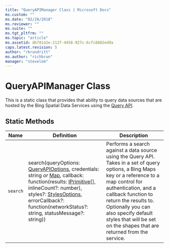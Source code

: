 ```yaml
---
title: "QueryAPIManager Class | Microsoft Docs"
ms.custom: ""
ms.date: "02/28/2018"
ms.reviewer: ""
ms.suite: ""
ms.tgt_pltfrm: ""
ms.topic: "article"
ms.assetid: db70142e-212f-4458-927c-6cfc8882ed9a
caps.latest.revision: 5
author: "rbrundritt"
ms.author: "richbrun"
manager: "stevelom"
---
```

# QueryAPIManager Class
This is a static class that provides that ability to query data sources that are hosted by the Bing Spatial Data Services using the [Query API](https://msdn.microsoft.com/library/gg585126.aspx).

## Static Methods

Name                   | Definition  | Description
---------------------- | ----------- | ---------------------------
`search`               | search(queryOptions: [QueryAPIOptions](../v8-web-control/queryapioptions-object.md), credentials: string _or_ [Map](Map%20Class.md), callback: function(results: [IPrimitive](../v8-web-control/iprimitive-class.md)[], inlineCount?: number), styles?: [StylesOptions](../v8-web-control/stylesoptions-object.md), errorCallback?: function(networkStatus?: string, statusMessage?: string)) | Performs a search against a data source using the Query API. Takes in a set of query options, a Bing Maps key or a reference to a map control for authentication, and a callback function to return the results to. Optionally you can also specify default styles that will be set on the shapes that are returned from the service.

